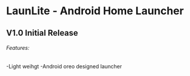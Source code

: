 # LaunLite - Android Home Launcher

## V1.0 Initial Release
###### Features:
-Light weihgt
-Android oreo designed launcher

